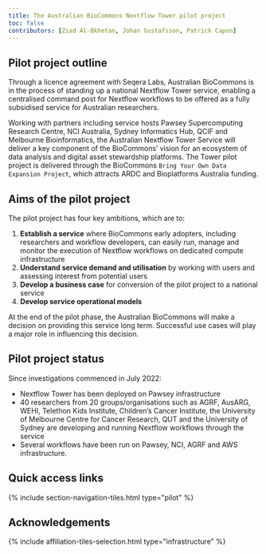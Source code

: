 ```yaml
---
title: The Australian BioCommons Nextflow Tower pilot project
toc: false
contributors: [Ziad Al-Bkhetan, Johan Gustafsson, Patrick Capon]
---
```



## Pilot project outline

Through a licence agreement with Seqera Labs, Australian BioCommons is in the process of standing up a national Nextflow Tower service, enabling a centralised command post for Nextflow workflows to be offered as a fully subsidised service for Australian researchers.

Working with partners including service hosts Pawsey Supercomputing Research Centre, NCI Australia, Sydney Informatics Hub, QCIF and Melbourne Bioinformatics, the Australian Nextflow Tower Service will deliver a key component of the BioCommons’ vision for an ecosystem of data analysis and digital asset stewardship platforms. The Tower pilot project is delivered through the BioCommons `Bring Your Own Data Expansion Project`, which attracts ARDC and Bioplatforms Australia funding.

## Aims of the pilot project

The pilot project has four key ambitions, which are to:

1. **Establish a service** where BioCommons early adopters, including researchers and workflow developers, can easily run, manage and monitor the execution of Nextflow workflows on dedicated compute infrastructure
2. **Understand service demand and utilisation** by working with users and assessing interest from potential users
3. **Develop a business case** for conversion of the pilot project to a national service
4. **Develop service operational models**

At the end of the pilot phase, the Australian BioCommons will make a decision on providing this service long term. Successful use cases will play a major role in influencing this decision.

## Pilot project status

Since investigations commenced in July 2022:
- Nextflow Tower has been deployed on Pawsey infrastructure
- 40 researchers from 20 groups/organisations such as AGRF, AusARG, WEHI, Telethon Kids Institute, Children’s Cancer Institute, the University of Melbourne Centre for Cancer Research, QUT and the University of Sydney are developing and running Nextflow workflows through the service
- Several workflows have been run on Pawsey, NCI, AGRF and AWS infrastructure.


## Quick access links

{% include section-navigation-tiles.html type="pilot" %}



## Acknowledgements

{% include affiliation-tiles-selection.html type="infrastructure" %}


